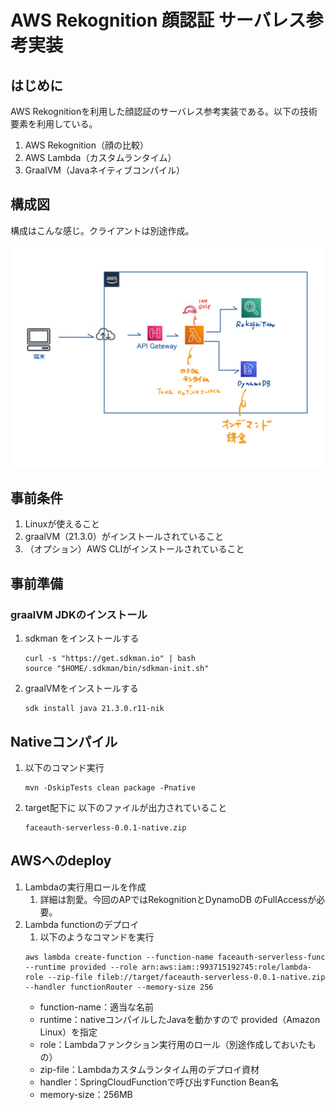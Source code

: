 # AWS Rekognition 顔認証 サーバレス参考実装

## はじめに
AWS Rekognitionを利用した顔認証のサーバレス参考実装である。以下の技術要素を利用している。
1. AWS Rekognition（顔の比較）
2. AWS Lambda（カスタムランタイム）
3. GraalVM（Javaネイティブコンパイル）

## 構成図
構成はこんな感じ。クライアントは別途作成。

![top-page](https://raw.githubusercontent.com/u032582/faceauth-serverless/master/serverside-design-diagram.jpg)

## 事前条件
1. Linuxが使えること
1. graalVM（21.3.0）がインストールされていること
2. （オプション）AWS CLIがインストールされていること

## 事前準備
### graalVM JDKのインストール
1. sdkman をインストールする
   ```
   curl -s "https://get.sdkman.io" | bash
   source "$HOME/.sdkman/bin/sdkman-init.sh"
   ```
2. graalVMをインストールする
    ```
    sdk install java 21.3.0.r11-nik
    ```
## Nativeコンパイル
1. 以下のコマンド実行
    ```
    mvn -DskipTests clean package -Pnative
    ```
1. target配下に 以下のファイルが出力されていること
   ```
   faceauth-serverless-0.0.1-native.zip
   ```
## AWSへのdeploy
1. Lambdaの実行用ロールを作成
   1. 詳細は割愛。今回のAPではRekognitionとDynamoDB のFullAccessが必要。
2. Lambda functionのデプロイ
   1. 以下のようなコマンドを実行
    ```
    aws lambda create-function --function-name faceauth-serverless-func --runtime provided --role arn:aws:iam::993715192745:role/lambda-role --zip-file fileb://target/faceauth-serverless-0.0.1-native.zip --handler functionRouter --memory-size 256
    ```
    - function-name：適当な名前
    - runtime：nativeコンパイルしたJavaを動かすので provided（Amazon Linux）を指定
    - role：Lambdaファンクション実行用のロール（別途作成しておいたもの）
    - zip-file：Lambdaカスタムランタイム用のデプロイ資材
    - handler：SpringCloudFunctionで呼び出すFunction Bean名
    - memory-size：256MB